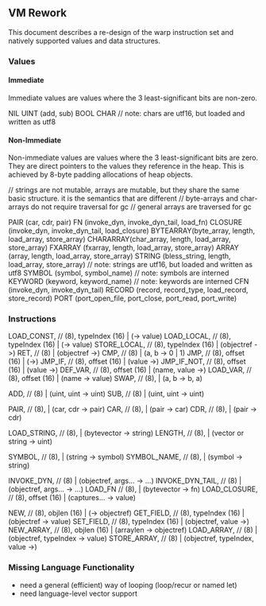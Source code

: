 ## VM Rework

This document describes a re-design of the warp instruction set and natively supported 
values and data structures.

### Values

#### Immediate

Immediate values are values where the 3 least-significant bits are non-zero.

NIL
UINT (add, sub)
BOOL
CHAR // note: chars are utf16, but loaded and written as utf8

#### Non-Immediate

Non-immediate values are values where the 3 least-significant bits are zero. They are direct pointers to the values
they reference in the heap. This is achieved by 8-byte padding allocations of heap objects.

// strings are not mutable, arrays are mutable, but they share the same basic structure. it is the semantics that are different
// byte-arrays and char-arrays do not require traversal for gc
// general arrays are traversed for gc

PAIR (car, cdr, pair)
FN (invoke_dyn, invoke_dyn_tail, load_fn)
CLOSURE (invoke_dyn, invoke_dyn_tail, load_closure)
BYTEARRAY(byte_array, length, load_array, store_array)
CHARARRAY(char_array, length, load_array, store_array)
FXARRAY (fxarray, length, load_array, store_array)
ARRAY (array, length, load_array, store_array)
STRING (bless_string, length, load_array, store_array) // note: strings are utf16, but loaded and written as utf8
SYMBOL (symbol, symbol_name) // note: symbols are interned
KEYWORD (keyword, keyword_name) // note: keywords are interned
CFN (invoke_dyn, invoke_dyn_tail)
RECORD (record, record_type, load_record, store_record)
PORT (port_open_file, port_close, port_read, port_write)

### Instructions

LOAD_CONST,      // (8), typeIndex  (16) | (-> value)
LOAD_LOCAL,      // (8), typeIndex  (16) | (-> value)
STORE_LOCAL,     // (8), typeIndex  (16) | (objectref ->)
RET,             // (8)                  | (objectref ->)
CMP,             // (8)                  | (a, b -> 0 | 1)
JMP,             // (8), offset (16)     | (->)
JMP_IF,          // (8), offset (16)     | (value ->)
JMP_IF_NOT,      // (8), offset (16)     | (value ->)
DEF_VAR,         // (8), offset (16)     | (name, value ->)
LOAD_VAR,        // (8), offset (16)     | (name -> value)
SWAP,            // (8),                 | (a, b -> b, a)

ADD,             // (8)                  | (uint, uint -> uint)
SUB,             // (8)                  | (uint, uint -> uint)

PAIR,            // (8),                 | (car, cdr -> pair)
CAR,             // (8),                 | (pair -> car)
CDR,             // (8),                 | (pair -> cdr)

LOAD_STRING,     // (8),                 | (bytevector -> string)
LENGTH,          // (8),                 | (vector or string -> uint)

SYMBOL,          // (8),                 | (string -> symbol)
SYMBOL_NAME,     // (8),                 | (symbol -> string)

INVOKE_DYN,      // (8)                  | (objectref, args... -> ...)
INVOKE_DYN_TAIL, // (8)                  | (objectref, args... -> ...)
LOAD_FN          // (8),                 | (bytevector -> fn)
LOAD_CLOSURE,    // (8), offset (16)     | (captures... -> value)

NEW,             // (8), objlen (16)     | (-> objectref)
GET_FIELD,       // (8), typeIndex (16)  | (objectref -> value)
SET_FIELD,       // (8), typeIndex (16)  | (objectref, value ->)
NEW_ARRAY,       // (8), objlen (16)     | (arraylen -> objectref)
LOAD_ARRAY,      // (8)                  | (objectref, typeIndex -> value)
STORE_ARRAY,     // (8)                  | (objectref, typeIndex, value ->)

### Missing Language Functionality

- need a general (efficient) way of looping (loop/recur or named let)
- need language-level vector support
